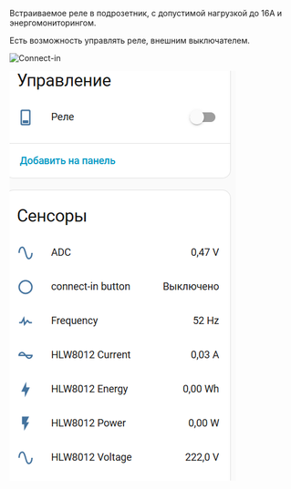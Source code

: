 Встраиваемое реле в подрозетник, с допустимой нагрузкой до 16А и энергомониторингом.

Есть возможность управлять реле, внешним выключателем.

![Connect-in](/connect-in/images/connect-in.jpg)

![Connect-in](/connect-in/images/esp_connect.png)
